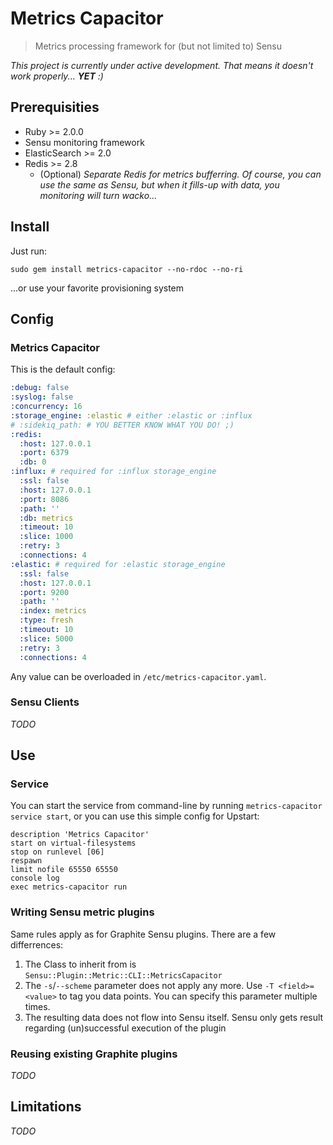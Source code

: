 # Metrics Capacitor

> Metrics processing framework for (but not limited to) Sensu

*This project is currently under active development. That means it doesn't work properly... **YET** :)*

## Prerequisities

* Ruby >= 2.0.0
* Sensu monitoring framework
* ElasticSearch >= 2.0
* Redis >= 2.8
  * (Optional) *Separate Redis for metrics bufferring. Of course, you can use the same as Sensu, but when it fills-up with data, you monitoring will turn wacko...*

## Install

Just run:

```sudo gem install metrics-capacitor --no-rdoc --no-ri```

...or use your favorite provisioning system

## Config

### Metrics Capacitor
This is the default config:

```yaml
:debug: false
:syslog: false
:concurrency: 16
:storage_engine: :elastic # either :elastic or :influx
# :sidekiq_path: # YOU BETTER KNOW WHAT YOU DO! ;)
:redis:
  :host: 127.0.0.1
  :port: 6379
  :db: 0
:influx: # required for :influx storage_engine
  :ssl: false
  :host: 127.0.0.1
  :port: 8086
  :path: ''
  :db: metrics
  :timeout: 10
  :slice: 1000
  :retry: 3
  :connections: 4
:elastic: # required for :elastic storage_engine
  :ssl: false
  :host: 127.0.0.1
  :port: 9200
  :path: ''
  :index: metrics
  :type: fresh
  :timeout: 10
  :slice: 5000
  :retry: 3
  :connections: 4
```

Any value can be overloaded in ```/etc/metrics-capacitor.yaml```.

### Sensu Clients

*TODO*

## Use

### Service
You can start the service from command-line by running ```metrics-capacitor service start```, or you can use this simple config for Upstart:

```
description 'Metrics Capacitor'
start on virtual-filesystems
stop on runlevel [06]
respawn
limit nofile 65550 65550
console log
exec metrics-capacitor run
```

### Writing Sensu metric plugins

Same rules apply as for Graphite Sensu plugins. There are a few differrences:

1. The Class to inherit from is ```Sensu::Plugin::Metric::CLI::MetricsCapacitor```
2. The ```-s```/```--scheme``` parameter does not apply any more. Use ```-T <field>=<value>``` to tag you data points. You can specify this parameter multiple times.
3. The resulting data does not flow into Sensu itself. Sensu only gets result regarding (un)successful execution of the plugin

### Reusing existing Graphite plugins

*TODO*



## Limitations

*TODO*

